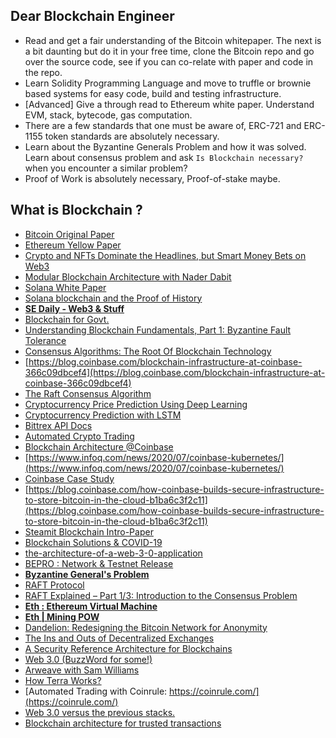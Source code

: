 ## Dear Blockchain Engineer

- Read and get a fair understanding of the Bitcoin whitepaper. The next is a bit daunting but do it in your free time, clone the Bitcoin repo and go over 
the source code, see if you can co-relate with paper and code in the repo. 
- Learn Solidity Programming Language and move to truffle or brownie based systems for easy code, build and testing infrastructure. 
- [Advanced] Give a through read to Ethereum white paper. Understand EVM, stack, bytecode, gas computation. 
- There are a few standards that one must be aware of, ERC-721 and ERC-1155 token standards are absolutely necessary. 
- Learn about the Byzantine Generals Problem and how it was solved. Learn about consensus problem and ask `Is Blockchain necessary?` when you encounter a similar problem?
- Proof of Work is absolutely necessary, Proof-of-stake maybe. 

## What is Blockchain ? 

- [Bitcoin Original Paper](https://bitcoin.org/bitcoin.pdf)
- [Ethereum Yellow Paper](https://ethereum.github.io/yellowpaper/paper.pdf)
- [Crypto and NFTs Dominate the Headlines, but Smart Money Bets on Web3](https://thenewstack.io/crypto-and-nfts-dominate-the-headlines-but-smart-money-bets-on-web3/)
- [Modular Blockchain Architecture with Nader Dabit](https://softwareengineeringdaily.com/2022/08/29/modular-blockchain-architecture/)
- [Solana White Paper](https://solana.com/solana-whitepaper.pdf)
- [Solana blockchain and the Proof of History](https://www.infoworld.com/article/3666736/solana-blockchain-and-the-proof-of-history.html#:~:text=Solana%20is%20considered%20the%20fastest,2022%203%3A00%20am%20PDT)
- [**SE Daily - Web3 & Stuff**](https://softwareengineeringdaily.com/category/web3/)
- [Blockchain for Govt.](https://www.mitre.org/sites/default/files/publications/blockchain-technology-for-government-18-1069.pdf)
- [Understanding Blockchain Fundamentals, Part 1: Byzantine Fault Tolerance](https://medium.com/loom-network/understanding-blockchain-fundamentals-part-1-byzantine-fault-tolerance-245f46fe8419)
- [Consensus Algorithms: The Root Of Blockchain Technology](https://101blockchains.com/consensus-algorithms-blockchain/)
- [https://blog.coinbase.com/blockchain-infrastructure-at-coinbase-366c09dbcef4](https://blog.coinbase.com/blockchain-infrastructure-at-coinbase-366c09dbcef4)
- [The Raft Consensus Algorithm](https://raft.github.io/) 
- [Cryptocurrency Price Prediction Using Deep Learning](https://towardsdatascience.com/cryptocurrency-price-prediction-using-deep-learning-70cfca50dd3a)
- [Cryptocurrency Prediction with LSTM](https://towardsdatascience.com/cryptocurrency-prediction-with-lstm-4cc369c43d1b)
- [Bittrex API Docs](https://bittrex.github.io/api/v3)
- [Automated Crypto Trading](https://github.com/gkovacs/cs230-cryptocurrency-trading-lstm)
- [Blockchain Architecture @Coinbase](https://blog.coinbase.com/blockchain-infrastructure-at-coinbase-366c09dbcef4)
- [https://www.infoq.com/news/2020/07/coinbase-kubernetes/](https://www.infoq.com/news/2020/07/coinbase-kubernetes/)
- [Coinbase Case Study](https://aws.amazon.com/solutions/case-studies/coinbase/)
- [https://blog.coinbase.com/how-coinbase-builds-secure-infrastructure-to-store-bitcoin-in-the-cloud-b1ba6c3f2c11](https://blog.coinbase.com/how-coinbase-builds-secure-infrastructure-to-store-bitcoin-in-the-cloud-b1ba6c3f2c11)
- [Steamit Blockchain Intro-Paper](https://ieeexplore.ieee.org/stamp/stamp.jsp?arnumber=9261418)
- [Blockchain Solutions & COVID-19](https://www.blockchain-council.org/blockchain/blockchain-based-app-to-make-travel-during-the-pandemic-easier/)
- [the-architecture-of-a-web-3-0-application](https://preethikasireddy.com/post/the-architecture-of-a-web-3-0-application)
- [BEPRO : Network & Testnet Release](https://bepronetwork.medium.com/network-testnet-release-13cbfd1fe50d)
- [**Byzantine General's Problem**](https://river.com/learn/what-is-the-byzantine-generals-problem/)
- [RAFT Protocol](https://raft.github.io/)
- [RAFT Explained – Part 1/3: Introduction to the Consensus Problem](https://blog.container-solutions.com/raft-explained-part-1-the-consenus-problem)
- [**Eth : Ethereum Virtual Machine**](https://ethereum.org/en/developers/docs/evm/)
- [**Eth | Mining POW**](https://ethereum.org/en/developers/docs/consensus-mechanisms/pow/mining/)
- [Dandelion: Redesigning the Bitcoin Network for Anonymity](https://medium.com/mit-security-seminar/dandelion-redesigning-the-bitcoin-network-for-anonymity-eee144b7f51)
- [The Ins and Outs of Decentralized Exchanges](https://hedera.com/learning/decentralized-finance/decentralized-exchanges)
- [A Security Reference Architecture for Blockchains](https://arxiv.org/pdf/1904.06898.pdf)
- [Web 3.0 (BuzzWord for some!)](https://coinmarketcap.com/alexandria/article/what-is-web-3-0)
- [Arweave with Sam Williams](https://softwareengineeringdaily.com/2022/05/12/arweave-with-sam-williams/)
- [How Terra Works?](https://docs.terra.money/docs/learn/protocol.html)
- [Automated Trading with Coinrule: https://coinrule.com/](https://coinrule.com/)
- [Web 3.0 versus the previous stacks.](https://www.linkedin.com/posts/alexxubyte_systemdesign-coding-interviewtips-activity-6985263220735234048-3cBl?utm_source=share&utm_medium=member_desktop)
- [Blockchain architecture for trusted transactions](https://www.ibm.com/cloud/architecture/architectures/blockchainArchitecture/)
